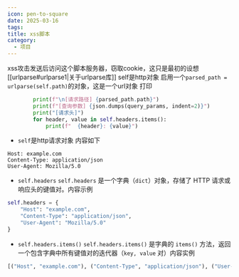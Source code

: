 ```yaml
---
icon: pen-to-square
date: 2025-03-16
tags: 
title: xss脚本
category:
  - 项目
---
```

xss攻击发送后访问这个脚本服务器，窃取cookie，这只是最初的设想
[[urlparse#urlparse1|关于urlparse库]] 
self是http对象
启用一个`parsed_path = urlparse(self.path)`的对象，这是一个url对象
打印
```python
		print(f"\n[请求路径] {parsed_path.path}")
        print(f"[查询参数] {json.dumps(query_params, indent=2)}")
        print("[请求头]")
        for header, value in self.headers.items():
            print(f"  {header}: {value}")
```

- `self`是http请求对象
内容如下
```http
Host: example.com
Content-Type: application/json
User-Agent: Mozilla/5.0
```

- `self.headers`
`self.headers` 是一个字典（`dict`）对象，存储了 HTTP 请求或响应头的键值对。内容示例
```python
self.headers = {
    "Host": "example.com",
    "Content-Type": "application/json",
    "User-Agent": "Mozilla/5.0"
}
```

- `self.headers.items()`
`self.headers.items()` 是字典的 `items()` 方法，返回一个包含字典中所有键值对的迭代器（`key, value` 对）内容实例
```python
[("Host", "example.com"), ("Content-Type", "application/json"), ("User-Agent", "Mozilla/5.0")]
```


